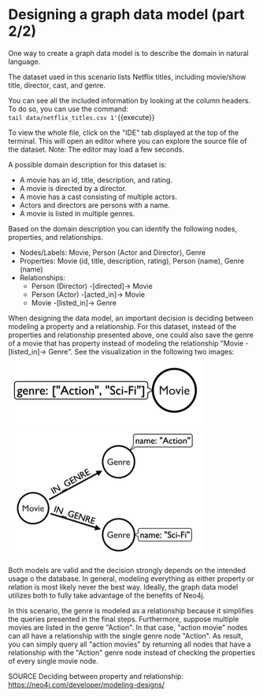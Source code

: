 # Designing a graph data model (part 2/2)

One way to create a graph data model is to describe the domain in natural language. 

The dataset used in this scenario lists Netflix titles, including movie/show title, director, cast, and genre. 

You can see all the included information by looking at the column headers. To do so, you can use the command:  
`tail data/netflix_titles.csv 1'`{{execute}}  

To view the whole file, click on the "IDE" tab displayed at the top of the terminal. This will open an editor where you can explore the source file of the dataset. Note: The editor may load a few seconds.

A possible domain description for this dataset is:
- A movie has an id, title, description, and rating.
- A movie is directed by a director.
- A movie has a cast consisting of multiple actors.
- Actors and directors are persons with a name.
- A movie is listed in multiple genres.

Based on the domain description you can identify the following nodes, properties, and relationships.  
- Nodes/Labels: Movie, Person (Actor and Director), Genre  
- Properties: Movie (id, title, description, rating), Person (name), Genre (name)
- Relationships:
    - Person (Director) -[directed]-> Movie
    - Person (Actor) -[acted_in]-> Movie   
    - Movie -[listed_in]-> Genre


When designing the data model, an important decision is deciding between modeling a property and a relationship. For this dataset, instead of the properties and relationship presented above, one could also save the genre of a movie that has property instead of modeling the relationship "Movie -[listed_in]-> Genre". See the visualization in the following two images:  
![Modeling the movie genre as property](./assets/modeling_genre_property.jpg)
![Modeling the movie genre as node and relationship](./assets/modeling_genre_node.jpg)  

Both models are valid and the decision strongly depends on the intended usage o the database. In general, modeling  everything as either property or relation is most likely never the best way. Ideally, the graph data model utilizes both to fully take advantage of the benefits of Neo4j.

In this scenario, the genre is modeled as a relationship because it simplifies the queries presented in the final steps. Furthermore, suppose multiple movies are listed in the genre "Action". In that case, "action movie" nodes can all have a relationship with the single genre node "Action". As result, you can simply query all "action movies" by returning all nodes that have a relationship with the "Action" genre node instead of checking the properties of every single movie node.


SOURCE Deciding between property and relationship: https://neo4j.com/developer/modeling-designs/

